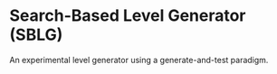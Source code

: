 # Search-Based Level Generator (SBLG)

An experimental level generator using a generate-and-test paradigm.